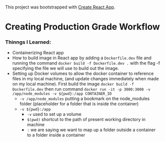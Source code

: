 This project was bootstrapped with [Create React App](https://github.com/facebook/create-react-app).

# Creating Production Grade Workflow

### Thinngs I Learned:

- Containerizing React app
- How to build image in React app by adding a `Dockerfile.dev` file and running the command `docker build -f Dockerfile.dev .` with the flag -f specifying the file we will use to build out the image.
- Setting up Docker volumes to allow the docker container to reference files in my local machine, (and update changes immediately when made on my local machine). First build the image `docker build -f Dockerfile.dev` then run command `docker run -it -p 3000:3000 -v /app/node_modules -v ${pwd}:/app CONTAINER_ID`
    - `-v /app/node_modules` putting a bookmark on the node_modules folder (placeholder for a folder that is inside the container)
    - `-v ${pwd}:/app`
        - `-v` used to set up a volume
        - `$(pwd)` shortcut to the path of present working directory in machine
        - `:` we are saying we want to map up a folder outside a container to a folder inside a container